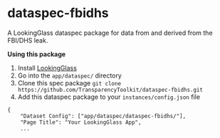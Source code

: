 # dataspec-fbidhs

A LookingGlass dataspec package for data from and derived from the FBI/DHS leak.


**Using this package**

1. Install [LookingGlass](https://github.com/TransparencyToolkit/LookingGlass)
2. Go into the `app/dataspec/` directory 
3. Clone this spec package `git clone https://github.com/TransparencyToolkit/dataspec-fbidhs.git`
4. Add this dataspec package to your `instances/config.json` file

```
{
    "Dataset Config": ["app/dataspec/dataspec-fbidhs/"],
    "Page Title": "Your LookingGlass App",
    ...
```
